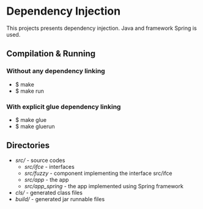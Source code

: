 # Dependency Injection #
This projects presents dependency injection. Java and framework Spring is used.

## Compilation & Running ##

### Without any dependency linking ###
* $ make
* $ make run

### With explicit glue dependency linking ###
* $ make glue
* $ make gluerun

## Directories ##
* *src/* - source codes
  * *src/ifce* - interfaces
  * *src/fuzzy* - component implementing the interface src/ifce
  * *src/app* - the app
  * *src/app_spring* - the app implemented using Spring framework
* *cls/* - generated class files
* *build/* - generated jar runnable files

